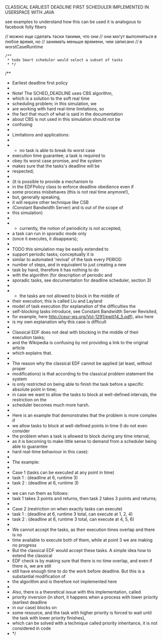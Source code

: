 CLASSICAL EARLIEST DEADLINE FIRST SCHEDULER IMPLEMENTED IN USERSPACE WITH JAVA

see examples to understand how this can be used
it is analogous to facebook folly fibers

// можно еще сделать таски такими, что они
// они могут выполняться в любое время, но
// занимать меньше времени, чем записано
// в worstCaseRuntime

    /**
     * todo Smart scheduler would select a subset of tasks
     * */

/**
 * Earliest deadline first policy
 *
 * Note! The SCHED_DEADLINE uses CBS algorithm,
 * which is a solution to the soft real time
 * scheduling problem; in this simulation, we
 * are working with hard real-time limitations, so
 * the fact that much of what is said in the documentation
 * about CBS is not used in this simulation should not be
 * confusing
 *
 * Limitations and applications:
 *
 * - no task is able to break its worst case
 * execution time guarantee; a task is required to
 * obey its worst case promise, and the system
 * makes sure that the tasks's deadline will be
 * respected;
 *
 * (it is possible to provide a mechanism to
 * in the EDFPolicy class to enforce deadline obedience even if
 * some process misbehaves (this is not real time anymore!),
 * but, generally speaking,
 * it will require other technique like CSB
 * (Constant Bandwidth Server) and is out of the scope of
 * this simulation)
 *
 * - currently, the notion of periodicity is not accepted;
 * a task can run in sporadic mode only
 * (once it executes, it disappears);
 *
 * TODO this simulation may be easily extended to
 * support periodic tasks; conceptually it is
 * similar to automated 'revival' of the task every PERIOD
 * number of steps, and in equivalent to just creating a new
 * task by hand, therefore it has nothing to do
 * with the algorithm (for description of periodic and
 * sporadic tasks, see documentation for deadline scheduler, section 3)
 *
 * - the tasks are not allowed to block in the middle of
 * their execution; this is called  Liu and Layland
 * model of task execution (for explanation of the difficulties the
 * self-blocking tasks introduce, see Constant Bandwidth Server Revisited,
 * for example, here http://ceur-ws.org/Vol-1291/ewili14_5.pdf), also here
 * is my own explanation why this case is difficult
 *
 * Classical EDF does not deal with blocking in the middle of their execution tasks;
 * and the Wikipedia is confusing by not providing a link to the original article
 * which explains that.
 *
 * The reason why the classical EDF cannot be applied (at least, without proper
 * modifications) is that according to the classical problem statement the system
 * is only restricted on being able to finish the task before a specific absolute point in time;
 * in case we want to allow the tasks to block at well-defined intervals, the restriction on the
 * scheduler becomes much more harsh.
 *
 * Here is an example that demonstrates that the problem is more complex if
 * we allow tasks to block at well-defined points in time (I do not even consider
 * the problem when a task is allowed to block during any time interval,
 * as it is becoming to make little sense to demand from a scheduler being able to guarantee
 * hard real-time behaviour in this case):
 *
 * The example:
 *
 * Case 1 (tasks can be executed at any point in time)
 * task 1 : (deadline at 6, runtime 3)
 * task 2 : (deadline at 6, runtime 3)
 *
 * we can run them as follows:
 * task 1 takes 3 points and returns, then task 2 takes 3 points and returns;
 *
 * Case 2 (restriction on when exactly tasks can execute)
 * task 1 : (deadline at 6, runtime 3 total, can execute at 1, 2, 4)
 * task 2 : (deadline at 6, runtime 3 total, can execute at 4, 5, 6)
 *
 * We cannot accept the tasks, as their execution times overlap and there is no
 * time available to execute both of them, while at point 3 we are making no progress
 * But the classical EDF would accept these tasks. A simple idea how to extend the classical
 * EDF check is by making sure that there is no time overlap, and even if there is, we are still
 * still have enough time to do the work before deadline. But this is a substantial modification of
 * the algorithm and is therefore not implemented here
 *
 * Also, there is a theoretical issue with this implementation, called
 * priority inversion (in short, it happens when a process with lower priority (earliest deadline
 * in our case) blocks on
 * some resource, and the task with higher priority is forced to wait until the task with lower priority finishes),
 * which can be solved with a technique called priority inheritance, it is not considered in code
 * */
